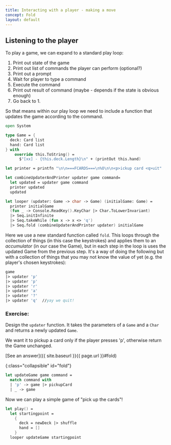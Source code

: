 ```yaml
---
title: Interacting with a player - making a move
concept: Fold
layout: default
---
```


## Listening to the player
To play a game, we can expand to a standard play loop:
1. Print out state of the game
2. Print out list of commands the player can perform (optional?)
3. Print out a prompt
4. Wait for player to type a command
5. Execute the command
6. Print out result of command (maybe - depends if the state is obvious enough)
7. Go back to 1.

So that means within our play loop we need to include a function that updates the game according to the command.
```fsharp
open System

type Game = {
  deck: Card list
  hand: Card list
} with
    override this.ToString() =
      $"[xx] - {this.deck.Length}\n" + (printOut this.hand)

let printer = printfn "\n\n===FCARDS===\n%O\n\n<p>ickup card <q>uit"

let combineUpdaterAndPrinter updater game command= 
  let updated = updater game command
  printer updated
  updated 

let looper (updater: Game -> char -> Game) (initialGame: Game) = 
  printer initialGame
  (fun _ -> Console.ReadKey().KeyChar |> Char.ToLowerInvariant)
  |> Seq.initInfinite
  |> Seq.takeWhile (fun x -> x <> 'q')
  |> Seq.fold (combineUpdaterAndPrinter updater) initialGame
```

Here we use a new standard function called `fold`.  This loops through the collection of things (in this case the keystrokes) and applies them to an _accumulator_ (in our case the Game), but in each step in the loop is uses the updated Game from the previous step.  It's a way of doing the following but with a collection of things that you may not know the value of yet (e.g. the player's chosen keystrokes):
```fsharp
game
|> updater 'p'
|> updater 'p'
|> updater 'r'
|> updater 'a'
|> updater '?'
|> updater 'q'  //yay we quit!
```

### Exercise:

Design the `updater` function.  It takes the parameters of a `Game` and a `Char` and returns a newly updated `Game`.

We want it to pickup a card only if the player presses 'p', otherwise return the Game unchanged.

[See an answer]({{ site.baseurl }}{{ page.url }}#fold)

{:class="collapsible" id="fold"}
```fsharp
let updateGame game command = 
  match command with 
  | 'p' -> game |> pickupCard
  | _ -> game
```

Now we can play a simple game of "pick up the cards"!

```fsharp
let play() =
  let startingpoint = 
    {
      deck = newDeck |> shuffle
      hand = []
    }
  looper updateGame startingpoint
```